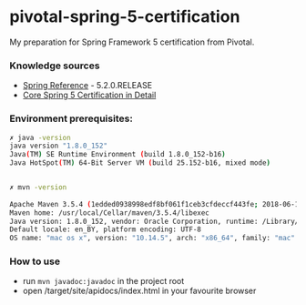 # pivotal-spring-5-certification
My preparation for Spring Framework 5 certification from Pivotal.

### Knowledge sources
* [Spring Reference](https://docs.spring.io/spring/docs/5.2.0.RELEASE/spring-framework-reference/) - 5.2.0.RELEASE
* [Core Spring 5 Certification in Detail](https://leanpub.com/corespring5certificationindetail)

### Environment prerequisites:
``` bash 
✗ java -version
java version "1.8.0_152"
Java(TM) SE Runtime Environment (build 1.8.0_152-b16)
Java HotSpot(TM) 64-Bit Server VM (build 25.152-b16, mixed mode)


✗ mvn -version
 
Apache Maven 3.5.4 (1edded0938998edf8bf061f1ceb3cfdeccf443fe; 2018-06-17T21:33:14+03:00)
Maven home: /usr/local/Cellar/maven/3.5.4/libexec
Java version: 1.8.0_152, vendor: Oracle Corporation, runtime: /Library/Java/JavaVirtualMachines/jdk1.8.0_152.jdk/Contents/Home/jre
Default locale: en_BY, platform encoding: UTF-8
OS name: "mac os x", version: "10.14.5", arch: "x86_64", family: "mac"
```

### How to use

* run `mvn javadoc:javadoc` in the project root
* open /target/site/apidocs/index.html in your favourite browser